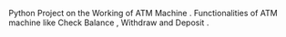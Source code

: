 Python Project on the Working of ATM Machine .
Functionalities of ATM machine like Check Balance , Withdraw and Deposit .
